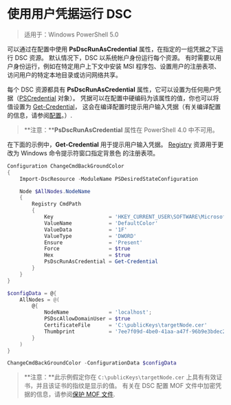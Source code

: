 # 使用用户凭据运行 DSC 

> 适用于：Windows PowerShell 5.0

可以通过在配置中使用 **PsDscRunAsCredential** 属性，在指定的一组凭据之下运行 DSC 资源。 
默认情况下，DSC 以系统帐户身份运行每个资源。 
有时需要以用户身份运行，例如在特定用户上下文中安装 MSI 程序包、设置用户的注册表项、访问用户的特定本地目录或访问网络共享。

每个 DSC 资源都具有 **PsDscRunAsCredential** 属性，它可以设置为任何用户凭据（[PSCredential](https://msdn.microsoft.com/en-us/library/ms572524(v=VS.85).aspx) 对象）。
凭据可以在配置中硬编码为该属性的值，你也可以将值设置为 [Get-Credential](https://technet.microsoft.com/en-us/library/hh849815.aspx)，
这会在编译配置时提示用户输入凭据（有关编译配置的信息，请参阅[配置](configurations.md)。）.

>**注意：****PsDscRunAsCredential** 属性在 PowerShell 4.0 中不可用。

在下面的示例中，**Get-Credential** 用于提示用户输入凭据。 
[Registry](registryResource.md) 资源用于更改为 Windows 命令提示符窗口指定背景色
的注册表项。

```powershell
Configuration ChangeCmdBackGroundColor    
{
    Import-DscResource -ModuleName PSDesiredStateConfiguration

    Node $AllNodes.NodeName
    {
        Registry CmdPath
        {
            Key                  = 'HKEY_CURRENT_USER\SOFTWARE\Microsoft\Command Processor'
            ValueName            = 'DefaultColor'
            ValueData            = '1F'
            ValueType            = 'DWORD'
            Ensure               = 'Present'
            Force                = $true
            Hex                  = $true
            PsDscRunAsCredential = Get-Credential
        }
    }                   
}

$configData = @{
    AllNodes = @(
        @{
            NodeName             = 'localhost';
            PSDscAllowDomainUser = $true
            CertificateFile      = 'C:\publicKeys\targetNode.cer'
            Thumbprint           = '7ee7f09d-4be0-41aa-a47f-96b9e3bdec25'
        }
    )
}

ChangeCmdBackGroundColor -ConfigurationData $configData
```
>**注意：**此示例假定你在 `C:\publicKeys\targetNode.cer` 上具有有效证书，并且该证书的指纹是显示的值。
>有关在 DSC 配置 MOF 文件中加密凭据的信息，请参阅[保护 MOF 文件](secureMOF.md).



<!--HONumber=Apr16_HO5-->


